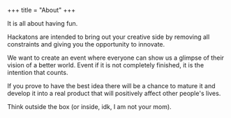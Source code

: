+++
title = "About"
+++

It is all about having fun. 

Hackatons are intended to bring out your creative side by removing all constraints and giving you the opportunity to innovate.

We want to create an event where everyone can show us a glimpse of their vision of a better world. Event if it is not completely finished, it is the intention that counts.

If you prove to have the best idea there will be a chance to mature it and develop it into a real product that will positively affect other people's lives.

Think outside the box (or inside, idk, I am not your mom).
